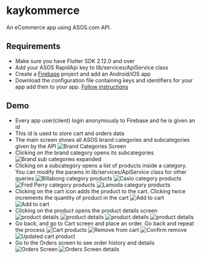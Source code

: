 # kaykommerce
An eCommerce app using ASOS.com API.

## Requirements
- Make sure you have Flutter SDK 2.12.0 and over
- Add your ASOS RapidApi key to lib/services/ApiService class
- Create a [Firebase](https://firebase.google.com/docs/flutter/setup?platform=android) project and add an Android/iOS app
- Download the configuration file containing keys and identifiers for your app add then to your app. [Follow instructions](https://firebase.google.com/docs/flutter/setup?platform=android)


## Demo
- Every app user(client) login anonymously to Firebase and he is given an id
- This id is used to store cart and orders data
- The main screen shows all ASOS brand categories and subcategories given by the API
  ![Brand Categories Screen](https://github.com/fishimve/kaykommerce/blob/635ab56551d5e9202cf45740a05c854a35ce390c/demo/Screenshot_1629158368.png)
- Clicking on the brand category opens its subcategories
  ![Brand sub categories expanded](https://github.com/fishimve/kaykommerce/blob/635ab56551d5e9202cf45740a05c854a35ce390c/demo/Screenshot_1629158378.png)
- Clicking on a subcategory opens a list of products inside a category. You can modify the params in lib/services/ApiService class for other queries
  ![Billabong category products](https://github.com/fishimve/kaykommerce/blob/635ab56551d5e9202cf45740a05c854a35ce390c/demo/Screenshot_1629158408.png)
  ![Casio category products](https://github.com/fishimve/kaykommerce/blob/635ab56551d5e9202cf45740a05c854a35ce390c/demo/Screenshot_1629158418.png)
  ![Fred Perry category products](https://github.com/fishimve/kaykommerce/blob/635ab56551d5e9202cf45740a05c854a35ce390c/demo/Screenshot_1629158428.png)
  ![Lamoda category products](https://github.com/fishimve/kaykommerce/blob/635ab56551d5e9202cf45740a05c854a35ce390c/demo/Screenshot_1629158438.png)
- Clicking on the cart icon adds the product to the cart. Clicking twice increments the quantity of product in the cart
  ![Add to cart](https://github.com/fishimve/kaykommerce/blob/635ab56551d5e9202cf45740a05c854a35ce390c/demo/Screenshot_1629158553.png)
  ![Add to cart](https://github.com/fishimve/kaykommerce/blob/635ab56551d5e9202cf45740a05c854a35ce390c/demo/Screenshot_1629158573.png)
- Clicking on the product opens the product details screen
  ![product details](https://github.com/fishimve/kaykommerce/blob/635ab56551d5e9202cf45740a05c854a35ce390c/demo/Screenshot_1629158441.png)
  ![product details](https://github.com/fishimve/kaykommerce/blob/635ab56551d5e9202cf45740a05c854a35ce390c/demo/Screenshot_1629158462.png)
  ![product details](https://github.com/fishimve/kaykommerce/blob/635ab56551d5e9202cf45740a05c854a35ce390c/demo/Screenshot_1629158509.png)
  ![product details](https://github.com/fishimve/kaykommerce/blob/635ab56551d5e9202cf45740a05c854a35ce390c/demo/Screenshot_1629158533.png)
- Go back, and go to Cart screen and place an order. Go back and repeat the process
  ![Cart products](https://github.com/fishimve/kaykommerce/blob/635ab56551d5e9202cf45740a05c854a35ce390c/demo/Screenshot_1629158577.png)
  ![Remove from cart](https://github.com/fishimve/kaykommerce/blob/635ab56551d5e9202cf45740a05c854a35ce390c/demo/Screenshot_1629158585.png)
  ![Confirm remove](https://github.com/fishimve/kaykommerce/blob/635ab56551d5e9202cf45740a05c854a35ce390c/demo/Screenshot_1629158591.png)
  ![Updated cart product](https://github.com/fishimve/kaykommerce/blob/635ab56551d5e9202cf45740a05c854a35ce390c/demo/Screenshot_1629158594.png)
- Go to the Orders screen to see order history and details
  ![Orders Screen](https://github.com/fishimve/kaykommerce/blob/635ab56551d5e9202cf45740a05c854a35ce390c/demo/Screenshot_1629158602.png)
  ![Orders Screen details](https://github.com/fishimve/kaykommerce/blob/635ab56551d5e9202cf45740a05c854a35ce390c/demo/Screenshot_1629158611.png)
